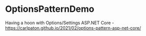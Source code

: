 # OptionsPatternDemo
Having a hoon with Options/Settings ASP.NET Core - https://carlpaton.github.io/2021/02/options-pattern-asp-net-core/